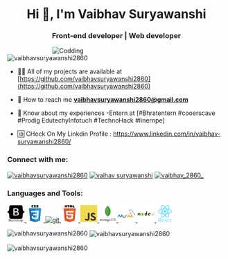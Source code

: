 <h1 align="center">Hi 👋, I'm Vaibhav Suryawanshi</h1>
<h3 align="center">Front-end developer | Web developer</h3>

<img align="right" alt="Codding" width="400" src="https://i.pinimg.com/originals/54/e3/7d/54e37d8074ebcde1d96c77d7b2a7f310.gif">

<p align="left"> <img src="https://komarev.com/ghpvc/?username=vaibhavsuryawanshi2860&label=Profile%20views&color=0e75b6&style=flat" alt="vaibhavsuryawanshi2860" /> </p>

- 👨‍💻 All of my projects are available at [https://github.com/vaibhavsuryawanshi2860](https://github.com/vaibhavsuryawanshi2860)

-  📧  How to reach me **vaibhavsuryawanshi2860@gmail.com**

- 📄 Know about my experiences -Entern at [#Bhratentern #cooerscave #Prodig EdutechyInfotuch #TechnoHack #Iinernpe]
- 🆔 CHeck On My Linkdin Profile : https://www.linkedin.com/in/vaibhav-suryawanshi2860/

<h3 align="left">Connect with me:</h3>
<p align="left">
<a href="https://linkedin.com/in/vaibhavsuryawanshi2860" target="blank"><img align="center" src="https://raw.githubusercontent.com/rahuldkjain/github-profile-readme-generator/master/src/images/icons/Social/linked-in-alt.svg" alt="vaibhavsuryawanshi2860" height="30" width="40" /></a>
<a href="https://fb.com/vaihav suryawanshi" target="blank"><img align="center" src="https://raw.githubusercontent.com/rahuldkjain/github-profile-readme-generator/master/src/images/icons/Social/facebook.svg" alt="vaihav suryawanshi" height="30" width="40" /></a>
<a href="https://instagram.com/vaibhav_2860_" target="blank"><img align="center" src="https://raw.githubusercontent.com/rahuldkjain/github-profile-readme-generator/master/src/images/icons/Social/instagram.svg" alt="vaibhav_2860_" height="30" width="40" /></a>
</p>

<h3 align="left">Languages and Tools:</h3>
<p align="left"> <a href="https://getbootstrap.com" target="_blank" rel="noreferrer"> <img src="https://raw.githubusercontent.com/devicons/devicon/master/icons/bootstrap/bootstrap-plain-wordmark.svg" alt="bootstrap" width="40" height="40"/> </a> <a href="https://www.w3schools.com/css/" target="_blank" rel="noreferrer"> <img src="https://raw.githubusercontent.com/devicons/devicon/master/icons/css3/css3-original-wordmark.svg" alt="css3" width="40" height="40"/> </a> <a href="https://git-scm.com/" target="_blank" rel="noreferrer"> <img src="https://www.vectorlogo.zone/logos/git-scm/git-scm-icon.svg" alt="git" width="40" height="40"/> </a> <a href="https://www.w3.org/html/" target="_blank" rel="noreferrer"> <img src="https://raw.githubusercontent.com/devicons/devicon/master/icons/html5/html5-original-wordmark.svg" alt="html5" width="40" height="40"/> </a> <a href="https://developer.mozilla.org/en-US/docs/Web/JavaScript" target="_blank" rel="noreferrer"> <img src="https://raw.githubusercontent.com/devicons/devicon/master/icons/javascript/javascript-original.svg" alt="javascript" width="40" height="40"/> </a> <a href="https://www.mongodb.com/" target="_blank" rel="noreferrer"> <img src="https://raw.githubusercontent.com/devicons/devicon/master/icons/mongodb/mongodb-original-wordmark.svg" alt="mongodb" width="40" height="40"/> </a> <a href="https://www.mysql.com/" target="_blank" rel="noreferrer"> <img src="https://raw.githubusercontent.com/devicons/devicon/master/icons/mysql/mysql-original-wordmark.svg" alt="mysql" width="40" height="40"/> </a> <a href="https://nodejs.org" target="_blank" rel="noreferrer"> <img src="https://raw.githubusercontent.com/devicons/devicon/master/icons/nodejs/nodejs-original-wordmark.svg" alt="nodejs" width="40" height="40"/> </a> <a href="https://reactjs.org/" target="_blank" rel="noreferrer"> <img src="https://raw.githubusercontent.com/devicons/devicon/master/icons/react/react-original-wordmark.svg" alt="react" width="40" height="40"/> </a> </p>

<p><img align="left" src="https://github-readme-stats.vercel.app/api/top-langs?username=vaibhavsuryawanshi2860&show_icons=true&locale=en&layout=compact" alt="vaibhavsuryawanshi2860" /></p>

<p>&nbsp;<img align="center" src="https://github-readme-stats.vercel.app/api?username=vaibhavsuryawanshi2860&show_icons=true&locale=en" alt="vaibhavsuryawanshi2860" /></p>

<p><img align="center" src="https://github-readme-streak-stats.herokuapp.com/?user=vaibhavsuryawanshi2860&" alt="vaibhavsuryawanshi2860" /></p>

